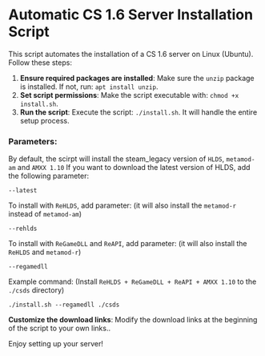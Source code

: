 # Automatic CS 1.6 Server Installation Script

This script automates the installation of a CS 1.6 server on Linux (Ubuntu). Follow these steps:

1. **Ensure required packages are installed**: Make sure the `unzip` package is installed. If not, run: `apt install unzip`.
2. **Set script permissions**: Make the script executable with: `chmod +x install.sh`.
3. **Run the script**: Execute the script: `./install.sh`. It will handle the entire setup process.

### Parameters:

By default, the scirpt will install the steam_legacy version of `HLDS`, `metamod-am` and `AMXX 1.10`
If you want to download the latest version of HLDS, add the following parameter:
```
--latest
```


To install with `ReHLDS`, add parameter: (it will also install the `metamod-r` instead of `metamod-am`)
```
--rehlds
```


To install with `ReGameDLL` and `ReAPI`, add parameter: (it will also install the `ReHLDS` and `metamod-r`)
```
--regamedll
```


Example command: (Install `ReHLDS + ReGameDLL + ReAPI + AMXX 1.10` to the `./csds` directory)
```console
./install.sh --regamedll ./csds
```


**Customize the download links**: Modify the download links at the beginning of the script to your own links..

Enjoy setting up your server!
